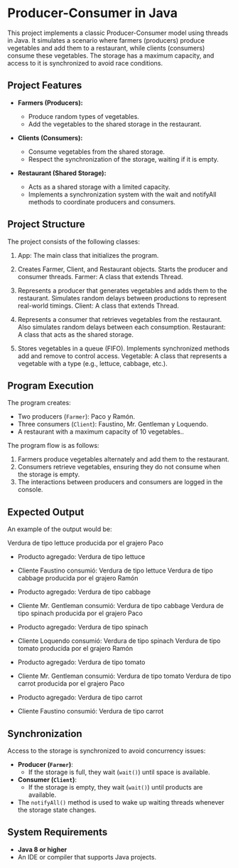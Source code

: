 # Producer-Consumer in Java

This project implements a classic Producer-Consumer model using threads in Java. It simulates a scenario where farmers (producers) produce vegetables and add them to a restaurant, while clients (consumers) consume these vegetables. The storage has a maximum capacity, and access to it is synchronized to avoid race conditions.

## Project Features

- **Farmers (Producers):**

  - Produce random types of vegetables.
  - Add the vegetables to the shared storage in the restaurant.

- **Clients (Consumers):**

  - Consume vegetables from the shared storage.
  - Respect the synchronization of the storage, waiting if it is empty.

- **Restaurant (Shared Storage):**
  - Acts as a shared storage with a limited capacity.
  - Implements a synchronization system with the wait and notifyAll methods to coordinate producers and consumers.

## Project Structure

The project consists of the following classes:

1. App: The main class that initializes the program.

2. Creates Farmer, Client, and Restaurant objects.
   Starts the producer and consumer threads.
   Farmer: A class that extends Thread.

3. Represents a producer that generates vegetables and adds them to the restaurant.
   Simulates random delays between productions to represent real-world timings.
   Client: A class that extends Thread.

4. Represents a consumer that retrieves vegetables from the restaurant.
   Also simulates random delays between each consumption.
   Restaurant: A class that acts as the shared storage.

5. Stores vegetables in a queue (FIFO).
   Implements synchronized methods add and remove to control access.
   Vegetable: A class that represents a vegetable with a type (e.g., lettuce, cabbage, etc.).

## Program Execution

The program creates:

- Two producers (`Farmer`): Paco y Ramón.
- Three consumers (`Client`): Faustino, Mr. Gentleman y Loquendo.
- A restaurant with a maximum capacity of 10 vegetables..

The program flow is as follows:

1. Farmers produce vegetables alternately and add them to the restaurant.
2. Consumers retrieve vegetables, ensuring they do not consume when the storage is empty.
3. The interactions between producers and consumers are logged in the console.

## Expected Output

An example of the output would be:

Verdura de tipo lettuce producida por el grajero Paco

- Producto agregado: Verdura de tipo lettuce

* Cliente Faustino consumió: Verdura de tipo lettuce
  Verdura de tipo cabbage producida por el grajero Ramón

- Producto agregado: Verdura de tipo cabbage

* Cliente Mr. Gentleman consumió: Verdura de tipo cabbage
  Verdura de tipo spinach producida por el grajero Paco

- Producto agregado: Verdura de tipo spinach

* Cliente Loquendo consumió: Verdura de tipo spinach
  Verdura de tipo tomato producida por el grajero Ramón

- Producto agregado: Verdura de tipo tomato

* Cliente Mr. Gentleman consumió: Verdura de tipo tomato
  Verdura de tipo carrot producida por el grajero Paco

- Producto agregado: Verdura de tipo carrot

* Cliente Faustino consumió: Verdura de tipo carrot

## Synchronization

Access to the storage is synchronized to avoid concurrency issues:

- **Producer (`Farmer`)**:
  - If the storage is full, they wait (`wait()`) until space is available.
- **Consumer (`Client`)**:
  - If the storage is empty, they wait (`wait()`) until products are available.
- The `notifyAll()` method is used to wake up waiting threads whenever the storage state changes.

## System Requirements

- **Java 8 or higher**
- An IDE or compiler that supports Java projects.
